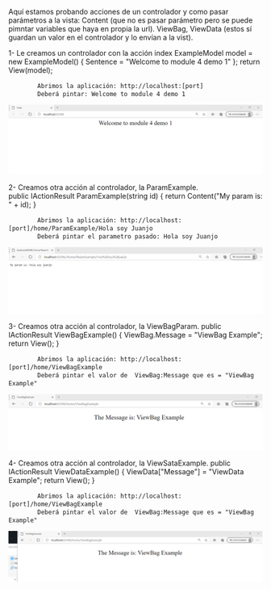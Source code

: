 Aquí estamos probando acciones de un controlador y como pasar parámetros a la vista:
Content (que no es pasar parámetro pero se puede pimntar variables que haya en propia la url).
ViewBag, ViewData (estos sí guardan un valor en el controlador y lo envían a la vist).

1- Le creamos un controlador con la acción index
            ExampleModel model = new ExampleModel() 
             { 
                Sentence = "Welcome to module 4 demo 1" 
             };
            return View(model);
            
            Abrimos la aplicación: http://localhost:[port]
            Deberá pintar: Welcome to module 4 demo 1

![1](1.PNG)

2- Creamos otra acción al controlador, la ParamExample.           
            public IActionResult ParamExample(string id)
            {
                return Content("My param is: " + id);
            }

            Abrimos la aplicación: http://localhost:[port]/home/ParamExample/Hola soy Juanjo
            Deberá pintar el parametro pasado: Hola soy Juanjo

![2](2.PNG)

3- Creamos otra acción al controlador, la ViewBagParam.
             public IActionResult ViewBagExample()
            {
                ViewBag.Message = "ViewBag Example";
                return View();
            }

            Abrimos la aplicación: http://localhost:[port]/home/ViewBagExample
            Deberá pintar el valor de  ViewBag:Message que es = "ViewBag Example"

![3](3.PNG)

4- Creamos otra acción al controlador, la ViewSataExample.
              public IActionResult ViewDataExample()
                {
                    ViewData["Message"] = "ViewData Example";
                    return View();
                }

            Abrimos la aplicación: http://localhost:[port]/home/ViewBagExample
            Deberá pintar el valor de  ViewBag:Message que es = "ViewBag Example" 

 ![4](4.PNG)
